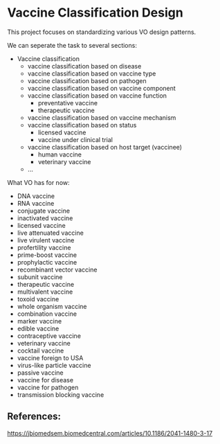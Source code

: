 # Vaccine Classification Design 

This project focuses on standardizing various VO design patterns.

We can seperate the task to several sections:

- Vaccine classification 
  - vaccine classification based on disease
  - vaccine classification based on vaccine type
  - vaccine classification based on pathogen
  - vaccine classification based on vaccine component
  - vaccine classification based on vaccine function
    - preventative vaccine
    - therapeutic vaccine
  - vaccine classification based on vaccine mechanism 
  - vaccine classification based on status 
    - licensed vaccine
    - vaccine under clinical trial
  - vaccine classification based on host target (vaccinee)
    - human vaccine
    - veterinary vaccine
  - ...

What VO has for now:
- DNA vaccine
- RNA vaccine
- conjugate vaccine
- inactivated vaccine
- licensed vaccine
- live attenuated vaccine
- live virulent vaccine
- profertility vaccine
- prime-boost vaccine
- prophylactic vaccine
- recombinant vector vaccine
- subunit vaccine
- therapeutic vaccine
- multivalent vaccine
- toxoid vaccine
- whole organism vaccine
- combination vaccine
- marker vaccine
- edible vaccine
- contraceptive vaccine
- veterinary vaccine
- cocktail vaccine
- vaccine foreign to USA
- virus-like particle vaccine
- passive vaccine
- vaccine for disease
- vaccine for pathogen
- transmission blocking vaccine

## References:

https://jbiomedsem.biomedcentral.com/articles/10.1186/2041-1480-3-17 

